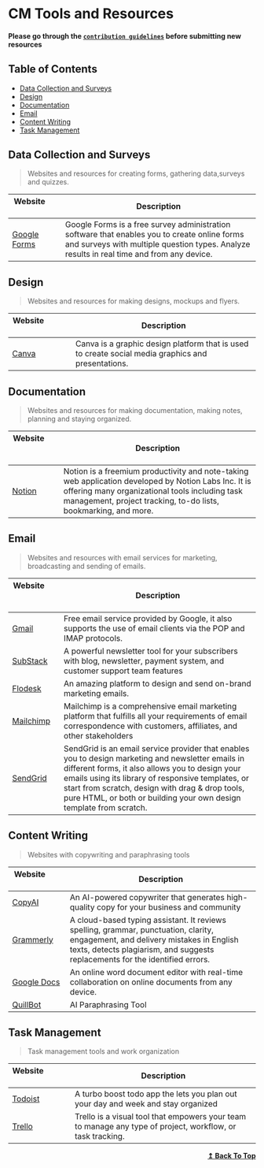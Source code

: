 # CM Tools and Resources

#### Please go through the [`contribution guidelines`](./contribution.md) before submitting new resources

## Table of Contents

- [Data Collection and Surveys](#data-collection-and-surveys)
- [Design](#design)
- [Documentation](#documentation)
- [Email](#email)
- [Content Writing](#content-writing)
- [Task Management](#task-management)

## Data Collection and Surveys

>Websites and resources for creating forms, gathering data,surveys and quizzes.

| Website&nbsp; &nbsp; &nbsp; &nbsp; &nbsp; &nbsp; &nbsp; &nbsp; &nbsp; &nbsp; &nbsp; &nbsp; &nbsp; &nbsp; | Description |
| -------------------------------------------------------------------------------------------------------- | ------------------------------------------------------------------ |
| [Google Forms](https://docs.google.com/forms/) |Google Forms is a free survey administration software that enables you to create online forms and surveys with multiple question types. Analyze results in real time and from any device.|


## Design

>Websites and resources for making designs, mockups and flyers.

| Website&nbsp; &nbsp; &nbsp; &nbsp; &nbsp; &nbsp; &nbsp; &nbsp; &nbsp; &nbsp; &nbsp; &nbsp; &nbsp; &nbsp; | Description |
| -------------------------------------------------------------------------------------------------------- | ------------------------------------------------------------------ |
| [Canva](https://www.canva.com/) | Canva is a graphic design platform that is used to create social media graphics and presentations.|

## Documentation

>Websites and resources for making documentation, making notes, planning and staying organized.

| Website&nbsp; &nbsp; &nbsp; &nbsp; &nbsp; &nbsp; &nbsp; &nbsp; &nbsp; &nbsp; &nbsp; &nbsp; &nbsp; &nbsp; | Description |
| -------------------------------------------------------------------------------------------------------- | ------------------------------------------------------------------ |
| [Notion](https://www.notion.so/) | Notion is a freemium productivity and note-taking web application developed by Notion Labs Inc. It is offering many organizational tools including task management, project tracking, to-do lists, bookmarking, and more.|

## Email

>Websites and resources with email services for marketing, broadcasting and  sending of emails.

| Website&nbsp; &nbsp; &nbsp; &nbsp; &nbsp; &nbsp; &nbsp; &nbsp; &nbsp; &nbsp; &nbsp; &nbsp; &nbsp; &nbsp; | Description |
| -------------------------------------------------------------------------------------------------------- | ------------------------------------------------------------------ |
| [Gmail](https://www.gmail.com/) | Free email service provided by Google, it also supports the use of email clients via the POP and IMAP protocols.   |
| [SubStack](https://substack.com/) | A powerful newsletter tool for your subscribers with blog, newsletter, payment system, and customer support team features  |
| [Flodesk](https://flodesk.com/) | An amazing platform to design and send on-brand marketing emails.  |
| [Mailchimp](https://mailchimp.com/) | Mailchimp is a comprehensive email marketing platform that fulfills all your requirements of email correspondence with customers, affiliates, and other stakeholders |
| [SendGrid](https://sendgrid.com/) | SendGrid is an email service provider that enables you to design marketing and newsletter emails in different forms, it also allows you to design your emails using its library of responsive templates, or start from scratch, design with drag & drop tools, pure HTML, or both or building your own design template from scratch. |

## Content Writing

>Websites with copywriting and paraphrasing  tools

| Website&nbsp; &nbsp; &nbsp; &nbsp; &nbsp; &nbsp; &nbsp; &nbsp; &nbsp; &nbsp; &nbsp; &nbsp; &nbsp; &nbsp; | Description                                                        |
| -------------------------------------------------------------------------------------------------------- | ------------------------------------------------------------------ |
| [CopyAI](https://www.copy.ai/) | An AI-powered copywriter that generates high-quality copy for your business and community  |
| [Grammerly](https://grammarly.com/) | A cloud-based typing assistant. It reviews spelling, grammar, punctuation, clarity, engagement, and delivery mistakes in English texts, detects plagiarism, and suggests replacements for the identified errors.|
| [Google Docs](https://www.google.com/docs/about/)                                                              | An online word document editor with real-time collaboration on online documents from any device.  |
| [QuillBot](https://quillbot.com/) | AI Paraphrasing Tool  |

## Task Management

>Task management tools and work organization

| Website&nbsp; &nbsp; &nbsp; &nbsp; &nbsp; &nbsp; &nbsp; &nbsp; &nbsp; &nbsp; &nbsp; &nbsp; &nbsp; &nbsp; | Description                                                        |
| -------------------------------------------------------------------------------------------------------- | ------------------------------------------------------------------ |
| [Todoist](https://todoist.com/) | A turbo boost todo app the lets you plan out your day and week and stay organized  |
| [Trello](https://trello.com/)                                                              | Trello is a visual tool that empowers your team to manage any type of project, workflow, or task tracking. |

<div align="right">
    <b><a href="#table-of-contents">↥ Back To Top</a></b>
</div>
